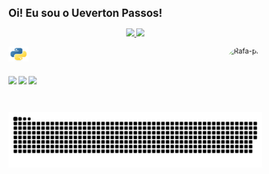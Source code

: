 ## Oi! Eu sou o Ueverton Passos!
<div align="center">
  <a href="https://github.com/uevertonpassos">
  <img height="180em" src="https://github-readme-stats.vercel.app/api?username=uevertonpassos&show_icons=true&theme=merko&include_all_commits=true&count_private=true"/>
  <img height="180em" src="https://github-readme-stats.vercel.app/api/top-langs/?username=uevertonpassos&layout=compact&langs_count=7&theme=merko"/>
</div>
<div style="display: inline_block"><br>
  <img align="center" alt="Rafa-Python" height="30" width="40" src="https://raw.githubusercontent.com/devicons/devicon/master/icons/python/python-original.svg">
  <img align="right" alt="Rafa-pic" height="130" style="border-radius:50px;" src="https://media.discordapp.net/attachments/414864103161724930/891693789566087239/Webp.net-gifmaker.gif?width=391&height=391">
</div>
  
  ##
 
<div> 
  <a href="https://instagram.com/uevertonpassos" target="_blank"><img src="https://img.shields.io/badge/-Instagram-%23E4405F?style=for-the-badge&logo=instagram&logoColor=white" target="_blank"></a>
  <a href = "mailto:uevertonpassos96@gmail.com"><img src="https://img.shields.io/badge/-Gmail-%23333?style=for-the-badge&logo=gmail&logoColor=white" target="_blank"></a>
  <a href="https://www.linkedin.com/in/ueverton-passos-7959b5192/" target="_blank"><img src="https://img.shields.io/badge/-LinkedIn-%230077B5?style=for-the-badge&logo=linkedin&logoColor=white" target="_blank"></a> 
 
  ![Snake animation](https://github.com/uevertonpassos/UevertonPassos/blob/output/github-contribution-grid-snake.svg)
 
</div>
 
</div>

